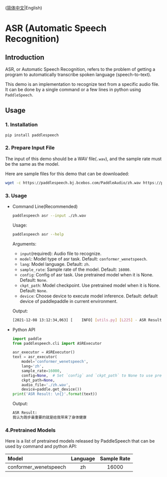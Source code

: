 ([简体中文](./README_cn.md)|English)
# ASR (Automatic Speech Recognition)

## Introduction
ASR, or Automatic Speech Recognition, refers to the problem of getting a program to automatically transcribe spoken language (speech-to-text). 

This demo is an implementation to recognize text from a specific audio file. It can be done by a single command or a few lines in python using `PaddleSpeech`. 

## Usage
### 1. Installation
```bash
pip install paddlespeech
```

### 2. Prepare Input File
The input of this demo should be a WAV file(`.wav`), and the sample rate must be the same as the model.

Here are sample files for this demo that can be downloaded:
```bash
wget -c https://paddlespeech.bj.bcebos.com/PaddleAudio/zh.wav https://paddlespeech.bj.bcebos.com/PaddleAudio/en.wav
```

### 3. Usage
- Command Line(Recommended)
  ```bash
  paddlespeech asr --input ./zh.wav
  ```
  Usage:
  ```bash
  paddlespeech asr --help
  ```
  Arguments:
  - `input`(required): Audio file to recognize.
  - `model`: Model type of asr task. Default: `conformer_wenetspeech`.
  - `lang`: Model language. Default: `zh`.
  - `sample_rate`: Sample rate of the model. Default: `16000`.
  - `config`: Config of asr task. Use pretrained model when it is None. Default: `None`.
  - `ckpt_path`: Model checkpoint. Use pretrained model when it is None. Default: `None`.
  - `device`: Choose device to execute model inference. Default: default device of paddlepaddle in current environment.

  Output:
  ```bash
  [2021-12-08 13:12:34,063] [    INFO] [utils.py] [L225] - ASR Result: 我认为跑步最重要的就是给我带来了身体健康
  ```

- Python API
  ```python
  import paddle
  from paddlespeech.cli import ASRExecutor

  asr_executor = ASRExecutor()
  text = asr_executor(
      model='conformer_wenetspeech',
      lang='zh',
      sample_rate=16000,
      config=None,  # Set `config` and `ckpt_path` to None to use pretrained model.
      ckpt_path=None,
      audio_file='./zh.wav',
      device=paddle.get_device())
  print('ASR Result: \n{}'.format(text))
  ```

  Output:
  ```bash
  ASR Result:
  我认为跑步最重要的就是给我带来了身体健康
  ```

### 4.Pretrained Models

Here is a list of pretrained models released by PaddleSpeech that can be used by command and python API:

| Model | Language | Sample Rate
| :--- | :---: | :---: |
| conformer_wenetspeech| zh| 16000
